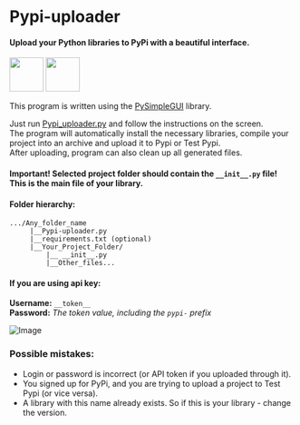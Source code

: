 # Pypi-uploader
#### Upload your Python libraries to PyPi with a beautiful interface.

<a href="README_RU.md" ><img src="https://emojio.ru/images/twitter-64/1f1f7-1f1fa.png" width="60" height="60"></img></a>
<a href="README.md" ><img src="https://emojio.ru/images/twitter-64/1f1fa-1f1f8.png" width="60" height="60"></img></a>
</br>

This program is written using the <a href="https://pypi.org/project/PySimpleGUI/">PySimpleGUI</a> library.

Just run <a href="Pypi_uploader.py">Pypi_uploader.py</a> and follow the instructions on the screen.</br>
The program will automatically install the necessary libraries, compile your project into an archive and upload it to Pypi or Test Pypi.</br>
After uploading, program can also clean up all generated files.

#### Important! Selected project folder should contain the ```__init__.py``` file! This is the main file of your library.

#### Folder hierarchy:
```
.../Any_folder_name
     |__Pypi-uploader.py
     |__requirements.txt (optional)
     |__Your_Project_Folder/
         |__ __init__.py
         |__Other_files... 
```

#### If you are using api key:

**Username:** ```__token__``` </br>
**Password:** *The token value, including the ```pypi-``` prefix*

![Image](https://user-images.githubusercontent.com/128493258/236375512-8fac376f-69a3-48e6-9662-1b6bac0d3a08.png)

### Possible mistakes:
<ul>
<li> Login or password is incorrect (or API token if you uploaded through it). </li>
<li> You signed up for PyPi, and you are trying to upload a project to Test Pypi (or vice versa). </li>
<li> A library with this name already exists. So if this is your library - change the version. </li>
</ul>
